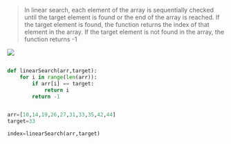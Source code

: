 > In linear search, each element of the array is sequentially checked until the target element is found or the end of the array is reached. If the target element is found, the function returns the index of that element in the array. If the target element is not found in the array, the function returns -1

<img src='https://sushrutkuchik.files.wordpress.com/2020/05/linear_search.gif?w=438'>

```py

def linearSearch(arr,target):
    for i in range(len(arr)):
        if arr[i] == target:
            return i
        return -1


arr=[10,14,19,26,27,31,33,35,42,44]
target=33

index=linearSearch(arr,target)


```
